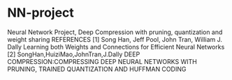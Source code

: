 # NN-project
Neural Network Project, Deep Compression with pruning, quantization and weight sharing
REFERENCES
[1] Song Han, Jeff Pool, John Tran, William J. Dally Learning both Weights and Connections for Efficient Neural Networks
[2] SongHan,HuiziMao,JohnTran,J.Dally DEEP COMPRESSION:COMPRESSING DEEP NEURAL NETWORKS WITH PRUNING, TRAINED QUANTIZATION AND HUFFMAN CODING